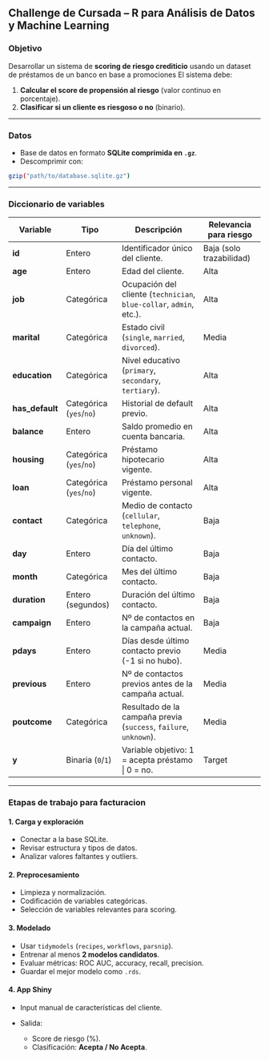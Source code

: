 ## **Challenge de Cursada – R para Análisis de Datos y Machine Learning**

### **Objetivo**

Desarrollar un sistema de **scoring de riesgo crediticio** usando un dataset de préstamos de un banco en base a promociones
El sistema debe:

1. **Calcular el score de propensión al riesgo** (valor continuo en porcentaje).
2. **Clasificar si un cliente es riesgoso o no** (binario).

---

### **Datos**

* Base de datos en formato **SQLite comprimida en `.gz`**.
* Descomprimir con:

```sh
gzip("path/to/database.sqlite.gz")
```

---

### **Diccionario de variables**

| Variable         | Tipo                    | Descripción                                                         | Relevancia para riesgo   |
| ---------------- | ----------------------- | ------------------------------------------------------------------- | ------------------------ |
| **id**           | Entero                  | Identificador único del cliente.                                    | Baja (solo trazabilidad) |
| **age**          | Entero                  | Edad del cliente.                                                   | Alta                     |
| **job**          | Categórica              | Ocupación del cliente (`technician`, `blue-collar`, `admin`, etc.). | Alta                     |
| **marital**      | Categórica              | Estado civil (`single`, `married`, `divorced`).                     | Media                    |
| **education**    | Categórica              | Nivel educativo (`primary`, `secondary`, `tertiary`).               | Alta                     |
| **has\_default** | Categórica (`yes`/`no`) | Historial de default previo.                                        | Alta                     |
| **balance**      | Entero                  | Saldo promedio en cuenta bancaria.                                  | Alta                     |
| **housing**      | Categórica (`yes`/`no`) | Préstamo hipotecario vigente.                                       | Alta                     |
| **loan**         | Categórica (`yes`/`no`) | Préstamo personal vigente.                                          | Alta                     |
| **contact**      | Categórica              | Medio de contacto (`cellular`, `telephone`, `unknown`).             | Baja                     |
| **day**          | Entero                  | Día del último contacto.                                            | Baja                     |
| **month**        | Categórica              | Mes del último contacto.                                            | Baja                     |
| **duration**     | Entero (segundos)       | Duración del último contacto.                                       | Baja                     |
| **campaign**     | Entero                  | Nº de contactos en la campaña actual.                               | Baja                     |
| **pdays**        | Entero                  | Días desde último contacto previo (-1 si no hubo).                  | Media                    |
| **previous**     | Entero                  | Nº de contactos previos antes de la campaña actual.                 | Media                    |
| **poutcome**     | Categórica              | Resultado de la campaña previa (`success`, `failure`, `unknown`).   | Media                    |
| **y**            | Binaria (`0`/`1`)       | Variable objetivo: 1 = acepta préstamo \| 0 = no.                    | Target                   |

---

### **Etapas de trabajo para facturacion**

#### 1. **Carga y exploración**

* Conectar a la base SQLite.
* Revisar estructura y tipos de datos.
* Analizar valores faltantes y outliers.

#### 2. **Preprocesamiento**

* Limpieza y normalización.
* Codificación de variables categóricas.
* Selección de variables relevantes para scoring.

#### 3. **Modelado**

* Usar `tidymodels` (`recipes`, `workflows`, `parsnip`).
* Entrenar al menos **2 modelos candidatos**.
* Evaluar métricas: ROC AUC, accuracy, recall, precision.
* Guardar el mejor modelo como `.rds`.

#### 4. **App Shiny**

* Input manual de características del cliente.
* Salida:

  * Score de riesgo (%).
  * Clasificación: **Acepta / No Acepta**.
